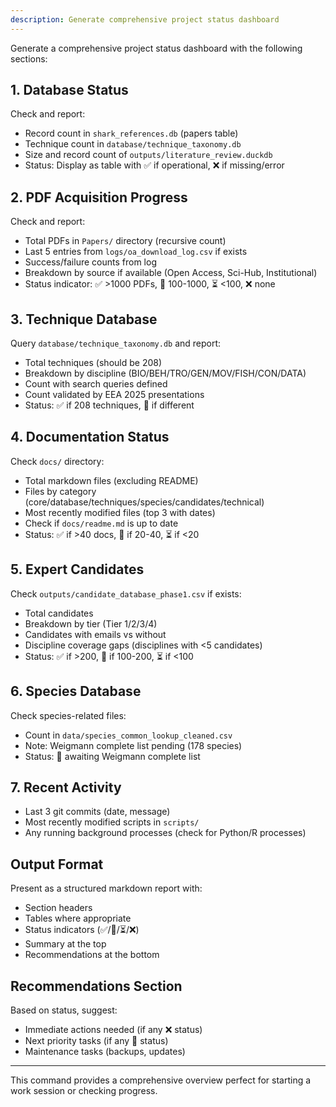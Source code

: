 ```yaml
---
description: Generate comprehensive project status dashboard
---
```


Generate a comprehensive project status dashboard with the following sections:

## 1. Database Status
Check and report:
- Record count in `shark_references.db` (papers table)
- Technique count in `database/technique_taxonomy.db`
- Size and record count of `outputs/literature_review.duckdb`
- Status: Display as table with ✅ if operational, ❌ if missing/error

## 2. PDF Acquisition Progress
Check and report:
- Total PDFs in `Papers/` directory (recursive count)
- Last 5 entries from `logs/oa_download_log.csv` if exists
- Success/failure counts from log
- Breakdown by source if available (Open Access, Sci-Hub, Institutional)
- Status indicator: ✅ >1000 PDFs, 🔄 100-1000, ⏳ <100, ❌ none

## 3. Technique Database
Query `database/technique_taxonomy.db` and report:
- Total techniques (should be 208)
- Breakdown by discipline (BIO/BEH/TRO/GEN/MOV/FISH/CON/DATA)
- Count with search queries defined
- Count validated by EEA 2025 presentations
- Status: ✅ if 208 techniques, 🔄 if different

## 4. Documentation Status
Check `docs/` directory:
- Total markdown files (excluding README)
- Files by category (core/database/techniques/species/candidates/technical)
- Most recently modified files (top 3 with dates)
- Check if `docs/readme.md` is up to date
- Status: ✅ if >40 docs, 🔄 if 20-40, ⏳ if <20

## 5. Expert Candidates
Check `outputs/candidate_database_phase1.csv` if exists:
- Total candidates
- Breakdown by tier (Tier 1/2/3/4)
- Candidates with emails vs without
- Discipline coverage gaps (disciplines with <5 candidates)
- Status: ✅ if >200, 🔄 if 100-200, ⏳ if <100

## 6. Species Database
Check species-related files:
- Count in `data/species_common_lookup_cleaned.csv`
- Note: Weigmann complete list pending (178 species)
- Status: 🔄 awaiting Weigmann complete list

## 7. Recent Activity
- Last 3 git commits (date, message)
- Most recently modified scripts in `scripts/`
- Any running background processes (check for Python/R processes)

## Output Format
Present as a structured markdown report with:
- Section headers
- Tables where appropriate
- Status indicators (✅/🔄/⏳/❌)
- Summary at the top
- Recommendations at the bottom

## Recommendations Section
Based on status, suggest:
- Immediate actions needed (if any ❌ status)
- Next priority tasks (if any 🔄 status)
- Maintenance tasks (backups, updates)

---

This command provides a comprehensive overview perfect for starting a work session or checking progress.
